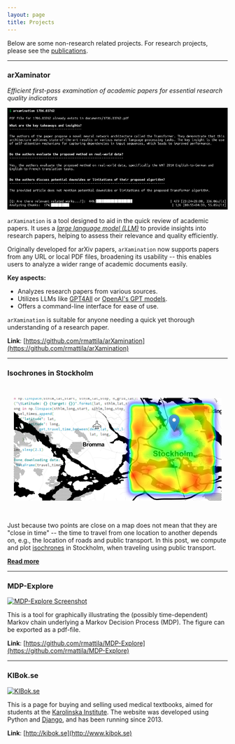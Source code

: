 ```yaml
---
layout: page
title: Projects
---
```


Below are some non-research related projects. For research projects, please see the
[publications](/publications).

<hr>

### arXaminator
_Efficient first-pass examination of academic papers for essential research quality indicators_

<p align="center">
    <a href="https://github.com/rmattila/arXamination"><img src="https://raw.githubusercontent.com/rmattila/arXamination/main/screenshot.png"></a>
</p>

`arXamination` is a tool designed to aid in the quick review of academic papers. It uses a [_large language model (LLM)_](https://en.wikipedia.org/wiki/Large_language_model) to provide insights into research papers, helping to assess their relevance and quality efficiently.

Originally developed for arXiv papers, `arXamination` now supports papers from any URL or local PDF files, broadening its usability -- this enables users to analyze a wider range of academic documents easily.

**Key aspects:**

- Analyzes research papers from various sources.
- Utilizes LLMs like [GPT4All](https://gpt4all.io/index.html) or [OpenAI's GPT models](https://openai.com/product).
- Offers a command-line interface for ease of use.

`arXamination` is suitable for anyone needing a quick yet thorough understanding of a research paper.

**Link**: [https://github.com/rmattila/arXamination](https://github.com/rmattila/arXamination)

<hr>

### Isochrones in Stockholm

<br>
<p align="center">
    <a href="/2021/01/15/isochrones/"><img width="475" src="/img/isochrones/header_code2.png"></a>
</p>
<br>

Just because two points are close on a map does not mean that they are "close in time" --
the time to travel from one location to another depends on, e.g., the location of roads
and public transport. In this post, we compute and plot
[isochrones](https://en.wikipedia.org/wiki/Isochrone_map) in Stockholm, when traveling
using public transport.

[**Read more**](/2021/01/15/isochrones/)

<hr>

### MDP-Explore 

[![MDP-Explore Screenshot](https://rmattila.github.io/img/mdp-explore2.png)](https://github.com/rmattila/MDP-Explore)


This is a tool for graphically illustrating the (possibly time-dependent)
Markov chain underlying a Markov Decision Process (MDP). The figure can be
exported as a pdf-file.

**Link**: [https://github.com/rmattila/MDP-Explore](https://github.com/rmattila/MDP-Explore)

<hr>

### KIBok.se

[![KIBok.se](https://rmattila.github.io/img/kibok.png)](http://www.kibok.se)

This is a page for buying and selling used medical textbooks, aimed for students at the
[Karolinska Institute](http://www.ki.se). The website was developed using Python and
[Django](https://www.djangoproject.com), and has been running since 2013.

**Link**: [http://kibok.se](http://www.kibok.se)

